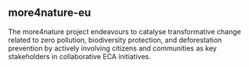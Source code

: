 ## more4nature-eu
The more4nature project endeavours to catalyse transformative change  related to zero pollution, biodiversity protection, and deforestation prevention by actively involving citizens and communities as key stakeholders in collaborative ECA initiatives.

